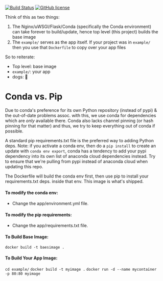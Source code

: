 [![Build Status](https://travis-ci.org/superphy/docker-flask-conda.svg?branch=master)](https://travis-ci.org/superphy/docker-flask-conda) [![GitHub license](https://img.shields.io/badge/license-Apache%202-blue.svg)](https://raw.githubusercontent.com/superphy/docker-flask-conda/master/LICENSE.txt)

Think of this as two things:
1. The Nginx/uWSGI/Flask/Conda (specifically the Conda environment) can take forever to build/update, hence top level (this project) builds the base image
2. The `example/` serves as the app itself. If your project was in `example/` then you use that `Dockerfile` to copy over your app files

So to reiterate:
* Top level: base image
* `example/`: your app
* dogs: :dog:

# Conda vs. Pip

Due to conda's preference for its own Python repository (instead of pypi) & the
out-of-date problems assoc. with this, we use conda for dependencies which are
*only* available there.
Conda also lacks channel pinning (or hash pinning for that matter) and thus, we
try to keep everything out of conda if possible.

A standard pip requirements.txt file is the preferred way to adding Python deps.
Note: if you activate a conda env, then do a `pip install` to create an update
with `conda env export`, conda has a tendency to add your pypi dependency into
its own list of anaconda cloud dependencies instead. Try to ensure that we're
pulling from pypi instead of anaconda cloud when updating this repo.

The Dockerfile will build the conda env first, then use pip to install your
requirements.txt deps. inside that env. This image is what's shipped.

#### To modify the conda env:
* Change the app/environment.yml file.

#### To modify the pip requirements:
* Change the app/requirements.txt file.

#### To Build Base Image:
`docker build -t baesimage .`

#### To Build Your App Image:
`cd example/`
`docker build -t myimage .`
`docker run -d --name mycontainer -p 80:80 myimage`
